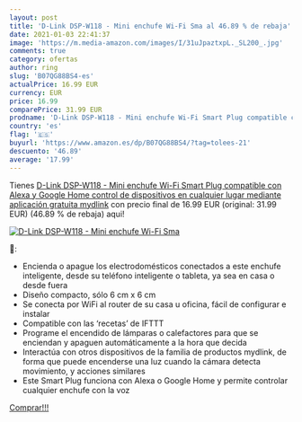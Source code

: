 ```yaml
---
layout: post
title: 'D-Link DSP-W118 - Mini enchufe Wi-Fi Sma al 46.89 % de rebaja'
date: 2021-01-03 22:41:37
image: 'https://m.media-amazon.com/images/I/31uJpaztxpL._SL200_.jpg'
comments: true
category: ofertas
author: ring
slug: 'B07QG88BS4-es'
actualPrice: 16.99 EUR
currency: EUR
price: 16.99
comparePrice: 31.99 EUR
prodname: 'D-Link DSP-W118 - Mini enchufe Wi-Fi Smart Plug compatible con Alexa y Google Home  control de dispositivos en cualquier lugar mediante aplicación gratuita mydlink'
country: 'es'
flag: '🇪🇸'
buyurl: 'https://www.amazon.es/dp/B07QG88BS4/?tag=tolees-21'
descuento: '46.89'
average: '17.99'
---
```


Tienes [D-Link DSP-W118 - Mini enchufe Wi-Fi Smart Plug compatible con Alexa y Google Home  control de dispositivos en cualquier lugar mediante aplicación gratuita mydlink](https://www.amazon.es/dp/B07QG88BS4/?tag=tolees-21) con precio final de  16.99 EUR (original: 31.99 EUR) (46.89 %  de rebaja) aqui!

[![D-Link DSP-W118 - Mini enchufe Wi-Fi Sma](https://m.media-amazon.com/images/I/31uJpaztxpL._SL200_.jpg)](https://www.amazon.es/dp/B07QG88BS4/?tag=tolees-21)

🔎:

- Encienda o apague los electrodomésticos conectados a este enchufe inteligente, desde su teléfono inteligente o tableta, ya sea en casa o desde fuera
- Diseño compacto, sólo 6 cm x 6 cm
- Se conecta por WiFi al router de su casa u oficina, fácil de configurar e instalar
- Compatible con las ‘recetas’ de IFTTT
- Programe el encendido de lámparas o calefactores para que se enciendan y apaguen automáticamente a la hora que decida
- Interactúa con otros dispositivos de la familia de productos mydlink, de forma que puede encenderse una luz cuando la cámara detecta movimiento, y acciones similares
- Este Smart Plug funciona con Alexa o Google Home y permite controlar cualquier enchufe con la voz

[Comprar!!!](https://www.amazon.es/dp/B07QG88BS4/?tag=tolees-21)
